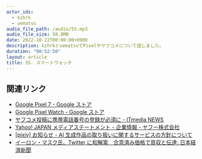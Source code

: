 ```yaml
---
actor_ids:
  - kzhrk
  - uematsu
audio_file_path: /audio/55.mp3
audio_file_size: 50.8MB
date: 2022-10-22T00:00:00+0900
description: kzhrkとuematsuでPixelやヤフコメについて話しました。
duration: "00:52:50"
layout: article
title: 55. スマートウォッチ
---
```


<!-- prettier-ignore-start -->

## 関連リンク

- [Google Pixel 7 - Google ストア](https://store.google.com/jp/product/pixel_7?hl=ja)
- [Google Pixel Watch - Google ストア](https://store.google.com/jp/product/google_pixel_watch?hl=ja)
- [ヤフコメ投稿に携帯電話番号の登録が必須に - ITmedia NEWS](https://www.itmedia.co.jp/news/articles/2210/18/news121.html)
- [Yahoo! JAPAN メディアステートメント - 企業情報 - ヤフー株式会社](https://about.yahoo.co.jp/common/mediastatement/)
- [[pixiv] お知らせ - AI 生成作品の取り扱いに関するサービスの方針について](https://www.pixiv.net/info.php?id=8710)
- [イーロン・マスク氏、Twitter に和解案　合意済み価格で買収と伝達: 日本経済新聞](https://www.nikkei.com/article/DGXZQOGN2302Y0T20C22A9000000/?n_cid=SNSTW001&n_tw=1664903011)
<!-- prettier-ignore-end -->
